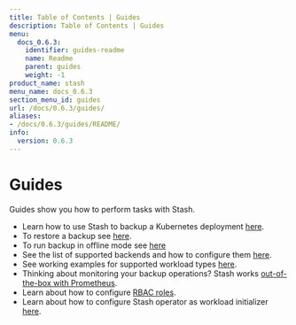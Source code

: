 ```yaml
---
title: Table of Contents | Guides
description: Table of Contents | Guides
menu:
  docs_0.6.3:
    identifier: guides-readme
    name: Readme
    parent: guides
    weight: -1
product_name: stash
menu_name: docs_0.6.3
section_menu_id: guides
url: /docs/0.6.3/guides/
aliases:
- /docs/0.6.3/guides/README/
info:
  version: 0.6.3
---
```


# Guides

Guides show you how to perform tasks with Stash.

- Learn how to use Stash to backup a Kubernetes deployment [here](/docs/0.6.3/guides/backup).
- To restore a backup see [here](/docs/0.6.3/guides/restore).
- To run backup in offline mode see [here](/docs/0.6.3/guides/offline_backup)
- See the list of supported backends and how to configure them [here](/docs/0.6.3/guides/backends).
- See working examples for supported workload types [here](/docs/0.6.3/guides/workloads).
- Thinking about monitoring your backup operations? Stash works [out-of-the-box with Prometheus](/docs/0.6.3/guides/monitoring).
- Learn about how to configure [RBAC roles](/docs/0.6.3/guides/rbac).
- Learn about how to configure Stash operator as workload initializer [here](/docs/0.6.3/guides/initializer).
